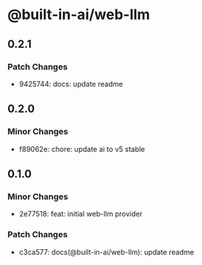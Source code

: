 # @built-in-ai/web-llm

## 0.2.1

### Patch Changes

- 9425744: docs: update readme

## 0.2.0

### Minor Changes

- f89062e: chore: update ai to v5 stable

## 0.1.0

### Minor Changes

- 2e77518: feat: initial web-llm provider

### Patch Changes

- c3ca577: docs(@built-in-ai/web-llm): update readme
